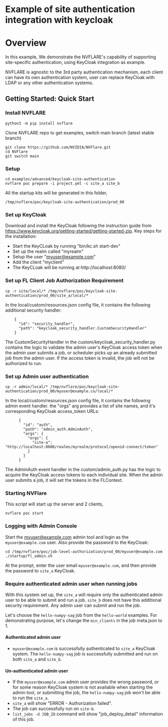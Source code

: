 # Example of site authentication integration with keycloak

# Overview

In this example, We demonstrate the NVFLARE's capability of supporting site-specific authentication, using KeyCloak integration as example.

NVFLARE is agnostic to the 3rd party authentication mechanism, each client can have its own authentication system, user can replace KeyCloak with LDAP or any other authentication systems.

## Getting Started: Quick Start

### Install NVFLARE

```
python3 -m pip install nvflare
```

Clone NVFLARE repo to get examples, switch main branch (latest stable branch)

```
git clone https://github.com/NVIDIA/NVFlare.git
cd NVFlare
git switch main
```

### Setup

```
cd examples/advanced/keycloak-site-authentication
nvflare poc prepare -i project.yml -c site_a site_b
```

All the startup kits will be generated in this folder,
```
/tmp/nvflare/poc/keycloak-site-authentication/prod_00
```

### Set up KeyCloak

Download and install the KeyCloak following the instruction guide from https://www.keycloak.org/getting-started/getting-started-zip. Key steps for the installation:

* Start the KeyCLoak by running "bin/kc.sh start-dev"
* Set up the realm called "myrealm"
* Setup the user "myuser@example.com"
* Add the client "myclient"
* The KeyCLoak will be running at http://localhost:8080/

### Set up FL Client Job Authorization Requirement

```
cp -r site/local/* /tmp/nvflare/poc/keycloak-site-authentication/prod_00/site_a/local/* 
```

In the local/custom/resources.json config file, it contains the following additional security handler:

```
    {
      "id": "security_handler",
      "path": "keycloak_security_handler.CustomSecurityHandler"
    }
```

The CustomSecurityHandler in the custom/keycloak_security_handler.py contains the logic to validate the admin user's KeyCloak access token when the admin user submits a job, or scheduler picks up an already submitted job from the admin user. If the access token is invalid, the job will not be authorized to run.

### Set up Admin user authentication

```
cp -r admin/local/* /tmp/nvflare/poc/keycloak-site-authentication/prod_00/myuser@example.co/local/* 
```

In the local/custom/resources.json config file, it contains the following admin event handler. the "orgs" arg provides a list of site names, and it's corresponding KeyCloak access_token URLs:

```
      {
        "id": "auth",
        "path": "admin_auth.AdminAuth",
        "args": {
          "orgs": {
            "site-a": "http://localhost:8080/realms/myrealm/protocol/openid-connect/token"
          }
        }
      }
```

The AdminAuth event handler in the custom/admin_auth.py has the logic to acquire the KeyCloak access tokens to each individual site. When the admin user submits a job, it will set the tokens in the FLContext.

### Starting NVFlare

This script will start up the server and 2 clients,
```
nvflare poc start
```

### Logging with Admin Console

Start the myuser@example.com admin tool and login as the `myuser@example.com` user. Also provide the password to the KeyCloak:

```
cd /tmp/nvflare/poc/job-level-authorization/prod_00/myuser@example.com
./startup/fl_admin.sh
```

At the prompt, enter the user email `myuser@example.com`, and then provide the password to `site_a` KeyCloak.


### Require authenticated admin user when running jobs

With this system set up, the `site_a` will require only the authenticated admin user to be able to submit and run a job. `site_b` does not have this additional security requirement. Any admin user can submit and run the job.

Let's choose the `hello-numpy-sag` job from the `hello-world` examples. For demonstrating purpose, let's change the `min_clients` in the job meta.json to 1.  

#### Authenticated admin user

* `myuser@example.com` is successfully authenticated to `site_a` KeyCloak system. The `hello-numpy-sag` job is successfully submitted and run on both `site_a` and `site_b`.

#### Un-authenticated admin user

* If the `myuser@example.com` admin user provides the wrong password, or for some reason KeyCloak system is not available when starting the admin tool, or submitting the job, the `hello-numpy-sag` job won't be able to run the `site_a`. 
* `site_a` will show "ERROR - Authorization failed".
* The job can successfully run on `site-b`.
* `list_jobs -d JOB_ID` command will show "job_deploy_detail" information of this job.


